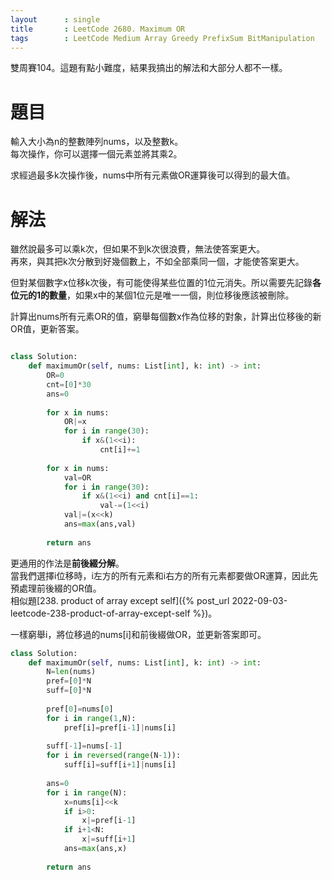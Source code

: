 ```yaml
--- 
layout      : single
title       : LeetCode 2680. Maximum OR
tags        : LeetCode Medium Array Greedy PrefixSum BitManipulation
---
```

雙周賽104。這題有點小難度，結果我搞出的解法和大部分人都不一樣。  

# 題目
輸入大小為n的整數陣列nums，以及整數k。  
每次操作，你可以選擇一個元素並將其乘2。  

求經過最多k次操作後，nums中所有元素做OR運算後可以得到的最大值。  

# 解法
雖然說最多可以乘k次，但如果不到k次很浪費，無法使答案更大。  
再來，與其把k次分散到好幾個數上，不如全部乘同一個，才能使答案更大。  

但對某個數字x位移k次後，有可能使得某些位置的1位元消失。所以需要先記錄**各位元的1的數量**，如果x中的某個1位元是唯一一個，則位移後應該被刪除。  

計算出nums所有元素OR的值，窮舉每個數x作為位移的對象，計算出位移後的新OR值，更新答案。  

```python

class Solution:
    def maximumOr(self, nums: List[int], k: int) -> int:
        OR=0
        cnt=[0]*30
        ans=0
        
        for x in nums:
            OR|=x
            for i in range(30):
                if x&(1<<i):
                    cnt[i]+=1
                    
        for x in nums:
            val=OR
            for i in range(30):
                if x&(1<<i) and cnt[i]==1:
                    val-=(1<<i)
            val|=(x<<k)
            ans=max(ans,val)
            
        return ans
```

更通用的作法是**前後綴分解**。  
當我們選擇i位移時，i左方的所有元素和i右方的所有元素都要做OR運算，因此先預處理前後綴的OR值。  
相似題[238. product of array except self]({% post_url 2022-09-03-leetcode-238-product-of-array-except-self %})。  

一樣窮舉i，將位移過的nums[i]和前後綴做OR，並更新答案即可。  

```python
class Solution:
    def maximumOr(self, nums: List[int], k: int) -> int:
        N=len(nums)
        pref=[0]*N
        suff=[0]*N
        
        pref[0]=nums[0]
        for i in range(1,N):
            pref[i]=pref[i-1]|nums[i]
            
        suff[-1]=nums[-1]
        for i in reversed(range(N-1)):
            suff[i]=suff[i+1]|nums[i]
            
        ans=0
        for i in range(N):
            x=nums[i]<<k
            if i>0:
                x|=pref[i-1]
            if i+1<N:
                x|=suff[i+1]
            ans=max(ans,x)       
        
        return ans
```